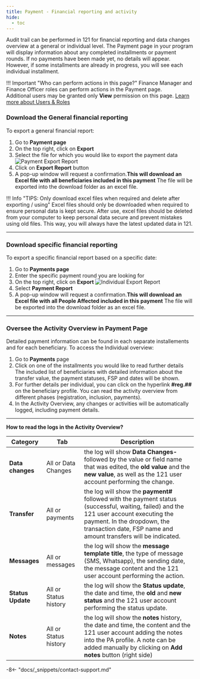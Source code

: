 ```yaml
---
title: Payment - Financial reporting and activity
hide:
  - toc
---
```


Audit trail can be performed in 121 for financial reporting and data changes overview at a general or individual level. The Payment page in your program will display information about any completed installments or payment rounds. If no payments have been made yet, no details will appear. However, if some installments are already in progress, you will see each individual installment.

!!! Important "Who can perform actions in this page?"
    Finance Manager and Finance Officer roles can perform actions in the Payment page.  
    Additional users may be granted only **View** permission on this page. [Learn more about Users & Roles](../users/users-roles-page.md)

### Download the General financial reporting

To export a general financial report:

1. Go to **Payment page**
2. On the top right, click on **Export**
3. Select the file for which you would like to export the payment data ![Payment Export Report](../assets/img/PaymentExportReport.png)
4. Click on **Export Report** button
5. A pop-up window will request a confirmation.**This will download an Excel file with all beneficiaries included in this payment**
  The file will be exported into the download folder as an excel file.

!!! Info "TIPS: Only download excel files when required and delete after exporting / using"
    Excel files should only be downloaded when required to ensure personal data is kept secure. After use, excel files should be deleted from your computer to keep personal data secure and prevent mistakes using old files. This way, you will always have the latest updated data in 121.

---

### Download specific financial reporting

To export a specific financial report based on a specific date:

1. Go to **Payments page**
2. Enter the specific payment round you are looking for
3. On the top right, click on **Export** ![Individual Export Report](../assets/img/IndividualExportReport.png)
4. Select **Payment Report**
5. A pop-up window will request a confirmation.**This will download an Excel file with all People Affected included in this payment**
  The file will be exported into the download folder as an excel file.

---

### Oversee the Activity Overview in Payment Page

Detailed payment information can be found in each separate installements and for each beneficiary. To access the Individual overview:

1. Go to **Payments** page
2. Click on one of the installments you would like to read further details
   The included list of beneficiaries with detailed information about the transfer value, the payment statuses, FSP and dates will be shown.
3. For further details per individual, you can click on the hyperlink **#reg.##** on the beneficiary profile. You can read the activity overview from different phases (registration, inclusion, payments).
4. In the Activity Overview, any changes or activities will be automatically logged, including payment details.

---

**How to read the logs in the Activity Overview?**

| Category | Tab | Description |
| ---- | ---- | ---- |
| **Data changes** | All or Data Changes | the log will show **Data Changes-** followed by the value or field name that was edited, the **old value** and the **new value**, as well as the 121 user account performing the change.|
| **Transfer** | All or payments | the log will show the **payment#** followed with the payment status (successful, waiting, failed) and the 121 user account executing the payment. In the dropdown, the transaction date, FSP name and amount transfers will be indicated.|
| **Messages** | All or messages | the log will show the **message template title**, the type of message (SMS, Whatsapp), the sending date, the message content and the 121 user account performing the action.|
| **Status Update** | All or Status history | the log will show the **Status update**, the date and time, the **old** and **new status** and the 121 user account performing the status update.|
|**Notes** | All or Status history | the log will show the **notes** history, the date and time, the content and the 121 user account adding the notes into the PA profile. A note can be added manually by clicking on **Add notes** button (right side)|

-8<- "docs/_snippets/contact-support.md"
